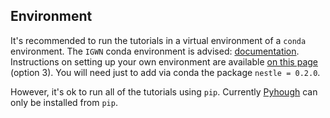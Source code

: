 ## Environment

It's recommended to run the tutorials in a virtual environment of a `conda` environment.
The `IGWN` conda environment is advised: [documentation](https://computing.docs.ligo.org/conda/).
Instructions on setting up your own environment are available [on this page](../../setup.md) (option 3).
You will need just to add via conda the package `nestle = 0.2.0`.

However, it's ok to run all of the tutorials using `pip`.
Currently [Pyhough](https://pypi.org/project/pyhough/) can only be installed from `pip`.
